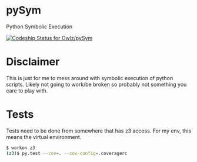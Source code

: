# pySym
Python Symbolic Execution

[ ![Codeship Status for Owlz/pySym](https://codeship.com/projects/691a2930-c591-0133-c81b-4e8753dd3f97/status?branch=master)](https://codeship.com/projects/138556)

# Disclaimer
This is just for me to mess around with symbolic execution of python scripts. Likely not going to work/be broken so probably not something you care to play with.

# Tests
Tests need to be done from somewhere that has z3 access. For my env, this means the virtual environment.

```bash
$ workon z3
(z3)$ py.test --cov=. --cov-config=.coveragerc
```
